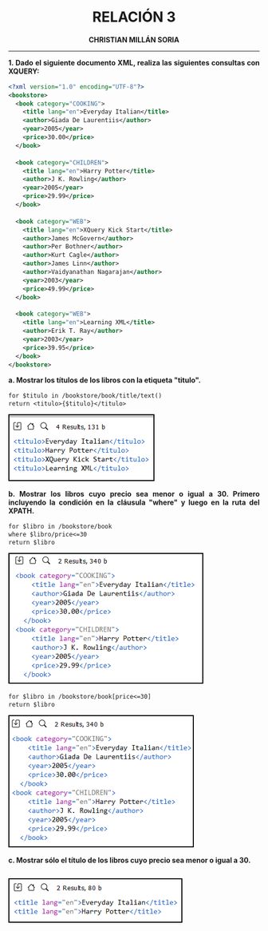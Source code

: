 <style>
  h1, h2, h3, h4, h5, h6{
    text-align: center;
    font-weight: bold;
    border: none;
    margin-bottom: 0px;
  }

  p{
    text-align: justify;
  }

  img{
    border: 2px solid black;
  }
</style>

<h1>RELACIÓN 3</h1>

<h4>CHRISTIAN MILLÁN SORIA</h4>

<hr>

<p><b>1. Dado el siguiente documento XML, realiza las siguientes consultas con XQUERY:</b></p>

```xml
<?xml version="1.0" encoding="UTF-8"?>
<bookstore>
  <book category="COOKING">
    <title lang="en">Everyday Italian</title>
    <author>Giada De Laurentiis</author>
    <year>2005</year>
    <price>30.00</price>
  </book>

  <book category="CHILDREN">
    <title lang="en">Harry Potter</title>
    <author>J K. Rowling</author>
    <year>2005</year>
    <price>29.99</price>
  </book>

  <book category="WEB">
    <title lang="en">XQuery Kick Start</title>
    <author>James McGovern</author>
    <author>Per Bothner</author>
    <author>Kurt Cagle</author>
    <author>James Linn</author>
    <author>Vaidyanathan Nagarajan</author>
    <year>2003</year>
    <price>49.99</price>
  </book>

  <book category="WEB">
    <title lang="en">Learning XML</title>
    <author>Erik T. Ray</author>
    <year>2003</year>
    <price>39.95</price>
  </book>
</bookstore>
```

<p><b>a. Mostrar los títulos de los libros con la etiqueta "titulo".</b></p>

```xquery
for $titulo in /bookstore/book/title/text()
return <titulo>{$titulo}</titulo>
```

<img src="img/1.png">

<p><b>b. Mostrar los libros cuyo precio sea menor o igual a 30. Primero incluyendo la condición en la cláusula "where" y luego en la ruta del XPATH.</b></p>

```xquery
for $libro in /bookstore/book
where $libro/price<=30
return $libro
```

<img src="img/2.png">

```xquery
for $libro in /bookstore/book[price<=30]
return $libro
```

<img src="img/3.png">

<p><b>c. Mostrar sólo el título de los libros cuyo precio sea menor o igual a 30.</b></p>

```xquery

```

<img src="img/4.png">